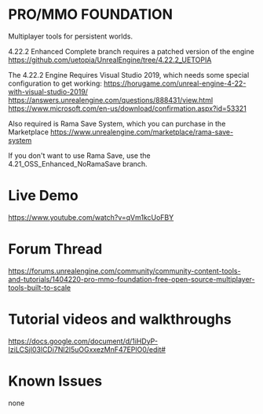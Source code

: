 # PRO/MMO FOUNDATION
Multiplayer tools for persistent worlds.

4.22.2 Enhanced Complete branch requires a patched version of the engine
https://github.com/uetopia/UnrealEngine/tree/4.22.2_UETOPIA

The 4.22.2 Engine Requires Visual Studio 2019, which needs some special configuration to get working:
https://horugame.com/unreal-engine-4-22-with-visual-studio-2019/
https://answers.unrealengine.com/questions/888431/view.html
https://www.microsoft.com/en-us/download/confirmation.aspx?id=53321

Also required is Rama Save System, which you can purchase in the Marketplace
https://www.unrealengine.com/marketplace/rama-save-system

If you don't want to use Rama Save, use the 4.21_OSS_Enhanced_NoRamaSave branch.

# Live Demo
https://www.youtube.com/watch?v=qVm1kcUoFBY

# Forum Thread
https://forums.unrealengine.com/community/community-content-tools-and-tutorials/1404220-pro-mmo-foundation-free-open-source-multiplayer-tools-built-to-scale

# Tutorial videos and walkthroughs
https://docs.google.com/document/d/1iHDyP-IziLCSjI03lCDi7Nl2l5uOGxxezMnF47EPlO0/edit#

# Known Issues
none

